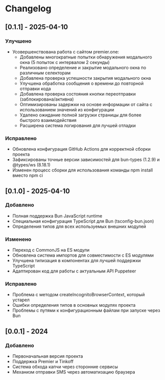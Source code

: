 # Changelog

## [0.1.1] - 2025-04-10

### Улучшено
- Усовершенствована работа с сайтом premier.one:
  - Добавлены многократные попытки обнаружения модального окна (5 попыток с интервалом 2 секунды)
  - Реализовано определение и закрытие модального окна по различным селекторам
  - Добавлена проверка успешности закрытия модального окна
  - Улучшена обработка сообщения о времени до повторной отправки кода
  - Добавлена проверка состояния кнопки переотправки (заблокирована/активна)
  - Оптимизированы задержки на основе информации от сайта с использованием значений из конфигурации
  - Удалено ожидание полной загрузки страницы для более быстрого взаимодействия
  - Расширена система логирования для лучшей отладки

### Исправлено
- Обновлена конфигурация GitHub Actions для корректной сборки проекта
- Зафиксированы точные версии зависимостей для bun-types (1.2.9) и @types/ws (8.18.1)
- Изменен процесс сборки для использования команды npm install вместо npm ci

## [0.1.0] - 2025-04-10

### Добавлено
- Полная поддержка Bun JavaScript runtime
- Специальная конфигурация TypeScript для Bun (tsconfig-bun.json)
- Определения типов для всех используемых внешних модулей

### Изменено
- Переход с CommonJS на ES модули
- Обновлена система импортов для совместимости с ES модулями
- Улучшена типизация в компонентах для лучшей поддержки TypeScript
- Адаптирован код для работы с актуальным API Puppeteer

### Исправлено
- Проблема с методом createIncognitoBrowserContext, который устарел
- Ошибки определения типов в основных модулях проекта
- Проблемы с путями к конфигурационным файлам при запуске через Bun

## [0.0.1] - 2024

### Добавлено
- Первоначальная версия проекта
- Поддержка Premier и Tinkoff
- Система обхода капчи через сторонние сервисы
- Механизм отправки SMS через автоматизацию браузера
